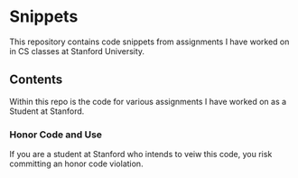 # Snippets
This repository contains code snippets from assignments I have worked on in CS classes at Stanford University.

## Contents 
Within this repo is the code for various assignments I have worked on as a Student at Stanford. 

### Honor Code and Use
If you are a student at Stanford who intends to veiw this code, you risk committing an honor code violation.


